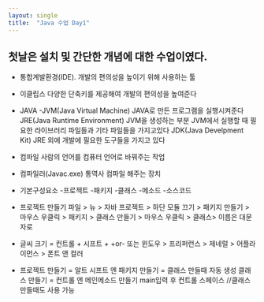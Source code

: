 ```yaml
---
layout: single
title:  "Java 수업 Day1"
---
```

## 첫날은 설치 및 간단한 개념에 대한 수업이였다.

* 통합계발환경(IDE).  개발의 편의성을 높이기 위해 사용하는 툴

* 이클립스
   	다양한 단축키를 제공해여 개발의 편의성을 높여준다


* JAVA
    	-JVM(Java Virtual Machine)
   		JAVA로 만든 프로그램을 실행시켜준다
   	JRE(Java Runtime Environment)
	   	JVM을 생성하는 부분
   		JVM에서 실행할 때 필요한 라이브러리
   		파일들과 기타 파일들을 가지고있다
   	JDK(Java Develpment Kit)
   		JRE 외에 개발에 필요한 도구들을 가지고 있다

* 컴파일
   	사람의 언어를 컴퓨터 언어로 바꿔주는 작업

* 컴파일러(Javac.exe)
   	통역사
   	컴파일 해주는 장치

* 기본구성요소
   -프로젝트
   	-패키지
	   	-클래스
	   		-메소드
		   		-소스코드

* 프로젝트 만들기 파일 > 뉴 > 자바 프로젝트 > 하단 모듈 끄기 > 
패키지 만들기 > 마우스 우클릭 > 패키지 > 클래스 만들기 > 마우스 우클릭 > 클래스> 이름은 대문자로

* 글씨 크기 = 컨트롤 + 시프트 + +or-
또는 윈도우 > 프리퍼런스 > 제네럴 > 어플라이먼스 > 폰트 앤 컬러

* 프로젝트 만들기 = 알트 시프트 엔
   패키지 만들기 = 클래스 만들때 자동 생성
   클래스 만들기 = 컨트롤 엔
   메인메소드 만들기 main입력 후 컨트롤 스페이스 //클래스 만들때도 사용 가능
